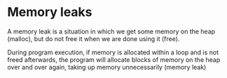 # Memory leaks
A memory leak is a situation in which we get some memory on the heap (malloc), but do not free it when we are done using it (free).

During program execution, if memory is allocated within a loop and is not freed afterwards, the program will allocate blocks of memory on the heap over and over again, taking up memory unnecessarily (memory leak)